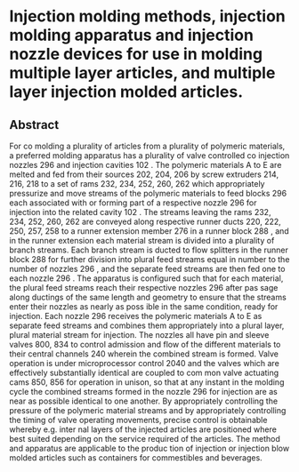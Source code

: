 # Injection molding methods, injection molding apparatus and injection nozzle devices for use in molding multiple layer articles, and multiple layer injection molded articles.

## Abstract
For co molding a plurality of articles from a plurality of polymeric materials, a preferred molding apparatus has a plurality of valve controlled co injection nozzles 296 and injection cavities 102 . The polymeric materials A to E are melted and fed from their sources 202, 204, 206 by screw extruders 214, 216, 218 to a set of rams 232, 234, 252, 260, 262 which appropriately pressurize and move streams of the polymeric materials to feed blocks 296 each associated with or forming part of a respective nozzle 296 for injection into the related cavity 102 . The streams leaving the rams 232, 234, 252, 260, 262 are conveyed along respective runner ducts 220, 222, 250, 257, 258 to a runner extension member 276 in a runner block 288 , and in the runner extension each material stream is divided into a plurality of branch streams. Each branch stream is ducted to flow splitters in the runner block 288 for further division into plural feed streams equal in number to the number of nozzles 296 , and the separate feed streams are then fed one to each nozzle 296 . The apparatus is configured such that for each material, the plural feed streams reach their respective nozzles 296 after pas sage along ductings of the same length and geometry to ensure that the streams enter their nozzles as nearly as poss ible in the same condition, ready for injection. Each nozzle 296 receives the polymeric materials A to E as separate feed streams and combines them appropriately into a plural layer, plural material stream for injection. The nozzles all have pin and sleeve valves 800, 834 to control admission and flow of the different materials to their central channels 240 wherein the combined stream is formed. Valve operation is under microprocessor control 2040 and the valves which are effectively substantially identical are coupled to com mon valve actuating cams 850, 856 for operation in unison, so that at any instant in the molding cycle the combined streams formed in the nozzle 296 for injection are as near as possible identical to one another. By appropriately controlling the pressure of the polymeric material streams and by appropriately controlling the timing of valve operating movements, precise control is obtainable whereby e.g. inter nal layers of the injected articles are positioned where best suited depending on the service required of the articles. The method and apparatus are applicable to the produc tion of injection or injection blow molded articles such as containers for commestibles and beverages.